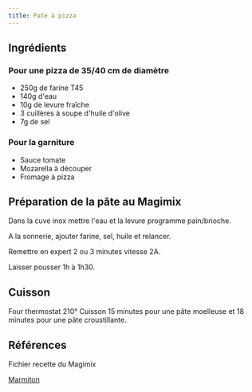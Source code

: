 ```yaml
---
title: Pate à pizza
---
```


## Ingrédients
### Pour une pizza de 35/40 cm de diamètre

- 250g de farine T45
- 140g d'eau
- 10g de levure fraîche
- 3 cuillères à soupe d'huile d'olive
- 7g de sel

### Pour la garniture
- Sauce tomate
- Mozarella à découper
- Fromage à pizza

## Préparation de la pâte au Magimix

Dans la cuve inox mettre l'eau et la levure programme pain/brioche.

A la sonnerie, ajouter farine, sel, huile et relancer.

Remettre en expert 2 ou 3 minutes vitesse 2A.

Laisser pousser 1h à 1h30.

## Cuisson

Four thermostat 210°
Cuisson 15 minutes pour une pâte moelleuse et 18 minutes pour une pâte croustillante.

## Références

Fichier recette du Magimix

[Marmiton](https://www.marmiton.org/recettes/recette_pizza-maison_313213.aspx)

